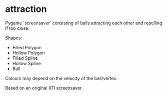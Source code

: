 attraction
==========

Pygame 'screensaver' consisting of balls attracting each other and repelling if too close.

Shapes:

* Filled Polygon
* Hollow Polygon
* Filled Spline
* Hollow Spline
* Ball

Colours may depend on the velocity of the ball/vertex.

Based on an original X11 screensaver.

